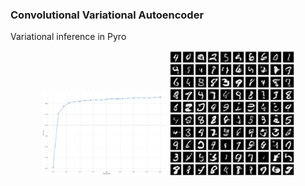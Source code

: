 ### Convolutional Variational Autoencoder
Variational inference in Pyro

<p align="center">
    <img width="200" src="https://github.com/yngtodd/convae_pyro/blob/master/convae_pyro/vae_results/test_elbo_vae.png">
    <img width="200" src="https://github.com/yngtodd/convae_pyro/blob/master/convae_pyro/vae_results/convae_generated.png">
</p>
 
